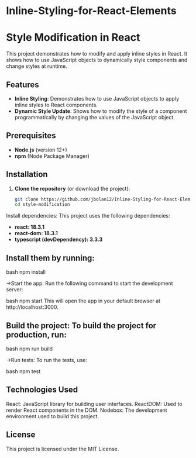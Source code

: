 # Inline-Styling-for-React-Elements

# Style Modification in React

This project demonstrates how to modify and apply inline styles in React. It shows how to use JavaScript objects to dynamically style components and change styles at runtime.

## Features

- **Inline Styling**: Demonstrates how to use JavaScript objects to apply inline styles to React components.
- **Dynamic Style Update**: Shows how to modify the style of a component programmatically by changing the values of the JavaScript object.

## Prerequisites

- **Node.js** (version 12+)
- **npm** (Node Package Manager)

## Installation

1. **Clone the repository** (or download the project):
   ```bash
   git clone https://github.com/jbolan12/Inline-Styling-for-React-Elements
   cd style-modification


Install dependencies: This project uses the following dependencies:

- **react: 18.3.1**
- **react-dom: 18.3.1**
- **typescript (devDependency): 3.3.3**

## Install them by running:

bash
npm install

->Start the app: Run the following command to start the development server:

bash
npm start
This will open the app in your default browser at http://localhost:3000.

## Build the project: To build the project for production, run:

bash
npm run build

->Run tests: To run the tests, use:

bash
npm test


## Technologies Used
React: JavaScript library for building user interfaces.
ReactDOM: Used to render React components in the DOM.
Nodebox: The development environment used to build this project.


## License
This project is licensed under the MIT License.
